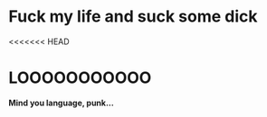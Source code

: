 # Fuck my life and suck some dick
<<<<<<< HEAD




# LOOOOOOOOOOO

**Mind you language, punk...**


